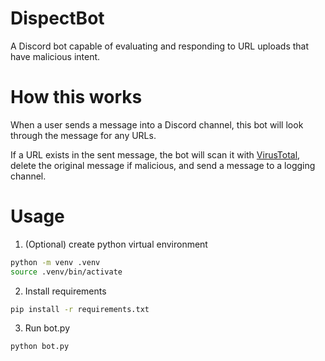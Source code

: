 # DispectBot
A Discord bot capable of evaluating and responding to URL uploads that have malicious intent.

# How this works
When a user sends a message into a Discord channel, this bot will look through the message for any URLs. 

If a URL exists in the sent message, the bot will scan it with [VirusTotal](https://www.virustotal.com/), delete the original message if malicious, and send a message to a logging channel. 

# Usage
1. (Optional) create python virtual environment
```bash
python -m venv .venv
source .venv/bin/activate
```
2. Install requirements
```bash
pip install -r requirements.txt
```
3. Run bot.py
```bash
python bot.py
```